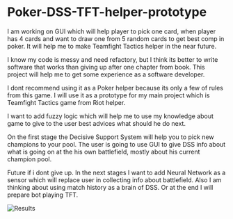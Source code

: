 # Poker-DSS-TFT-helper-prototype
I am working on GUI which will help player to pick one card, when player has 4 cards and want to draw one from 5 random cards to get best comp in poker. It will help me to make Teamfight Tactics helper in the near future.

I know my code is messy and need refactory, but I think its better to write software that works than giving up after one chapter from book.
This project will help me to get some experience as a software developer.

I dont recommend using it as a Poker helper because its only a few of rules from this game.
I will use it as a prototype for my main project which is Teamfight Tactics game from Riot helper.

I want to add fuzzy logic which will help me to use my knowledge about game to give to the user best advices what should he do next.

On the first stage the Decisive Support System will help you to pick new champions to your pool.
The user is going to use GUI to give DSS info about what is going on at the his own battlefield, mostly about his current champion pool.




Future if i dont give up.
In the next stages I want to add Neural Network as a sensor which will replace user in collecting info about battlefield.
Also I am thinking about using match history as a brain of DSS.
Or at the end I will prepare bot playing TFT.

![](https://user-images.githubusercontent.com/60773657/83512398-6ef62780-a4d0-11ea-802c-6282ceec220e.jpg "Results")

